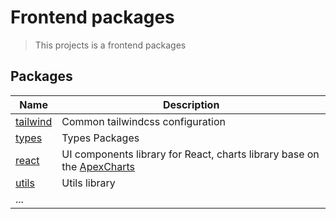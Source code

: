 # Frontend packages

> This projects is a frontend packages

## Packages

| Name                 | Description                                                                                                        |
| -------------------- | ------------------------------------------------------------------------------------------------------------------ |
| [tailwind](tailwind) | Common tailwindcss configuration                                                                                   |
| [types](types)       | Types Packages                                                                                                     |
| [react](react)       | UI components library for React, charts library base on the [ApexCharts](https://apexcharts.com/react-chart-demos) |
| [utils](utils)       | Utils library                                                                                                      |
| ...                  |                                                                                                                    |
